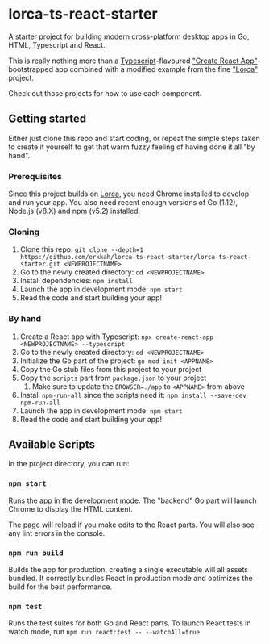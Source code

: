 # lorca-ts-react-starter

A starter project for building modern cross-platform desktop apps in Go, HTML, Typescript and React.

This is really nothing more than a [Typescript][3]-flavoured ["Create React App"][1]-bootstrapped app combined with a modified example from the fine ["Lorca"][2] project.

Check out those projects for how to use each component.

[1]: https://facebook.github.io/create-react-app/docs/adding-typescript "Create React App"
[2]: https://github.com/zserge/lorca "Lorca"
[3]: https://www.typescriptlang.org "Typescript"

## Getting started

Either just clone this repo and start coding, or repeat the simple steps taken to create it yourself to get that warm fuzzy feeling of having done it all "by hand".

### Prerequisites

Since this project builds on [Lorca][2], you need Chrome installed to develop and run your app. You also need recent enough versions of Go (1.12), Node.js (v8.X) and npm (v5.2) installed.

### Cloning

1. Clone this repo: `git clone --depth=1 https://github.com/erkkah/lorca-ts-react-starter/lorca-ts-react-starter.git <NEWPROJECTNAME>`
1. Go to the newly created directory: `cd <NEWPROJECTNAME>`
1. Install dependencies: `npm install`
1. Launch the app in development mode: `npm start`
1. Read the code and start building your app!

### By hand

1. Create a React app with Typescript: `npx create-react-app <NEWPROJECTNAME> --typescript`
1. Go to the newly created directory: `cd <NEWPROJECTNAME>`
1. Initialize the Go part of the project: `go mod init <APPNAME>`
1. Copy the Go stub files from this project to your project
1. Copy the `scripts` part from `package.json` to your project
    1. Make sure to update the `BROWSER=./app` to `<APPNAME>` from above
1. Install `npm-run-all` since the scripts need it: `npm install --save-dev npm-run-all`
1. Launch the app in development mode: `npm start`
1. Read the code and start building your app!

## Available Scripts

In the project directory, you can run:

### `npm start`

Runs the app in the development mode. The "backend" Go part will launch Chrome to display the HTML content.

The page will reload if you make edits to the React parts.
You will also see any lint errors in the console.

### `npm run build`

Builds the app for production, creating a single executable will all assets bundled. It correctly bundles React in production mode and optimizes the build for the best performance.

### `npm test`

Runs the test suites for both Go and React parts.
To launch React tests in watch mode, run `npm run react:test -- --watchAll=true`
